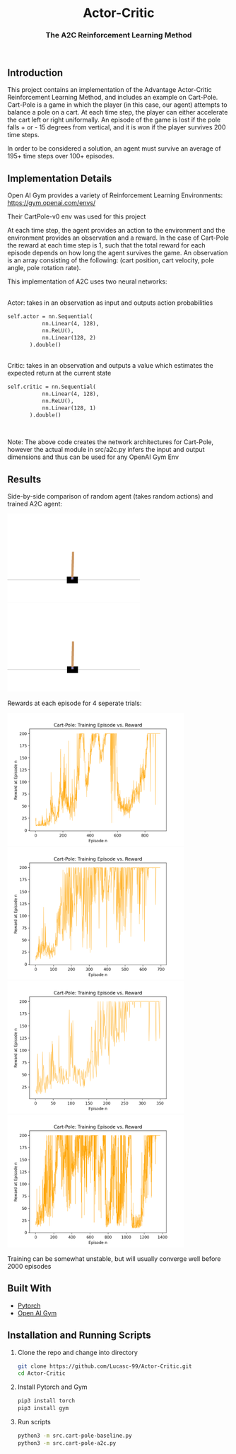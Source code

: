 
<p align="center">
  <h1 align="center">Actor-Critic</h1>
  <h3 align="center">The A2C Reinforcement Learning Method</h3>
</p>
<br />



<!-- ABOUT THE PROJECT -->
## Introduction
This project contains an implementation of the Advantage Actor-Critic Reinforcement Learning Method, and includes an example on Cart-Pole.
Cart-Pole is a game in which the player (in this case, our agent) attempts to balance a pole on a cart. At each time step, the player can either accelerate the cart left or right uniformally. An episode of the game is lost if the pole falls + or - 15 degrees from vertical, and it is won if the player survives 200 time steps. 

In order to be considered a solution, an agent must survive an average of 195+ time steps over 100+ episodes.


## Implementation Details

Open AI Gym provides a variety of Reinforcement Learning Environments: https://gym.openai.com/envs/

Their CartPole-v0 env was used for this project

At each time step, the agent provides an action to the environment and the environment provides an observation and a reward. In the case of Cart-Pole the reward at each time step is 1, such that the total reward for each episode depends on how long the agent survives the game. An observation is an array consisting of the following: (cart position, cart velocity, pole angle, pole rotation rate).

This implementation of A2C uses two neural networks:

 </br>
 Actor: takes in an observation as input and outputs action probabilities
 
 ```
 self.actor = nn.Sequential(
            nn.Linear(4, 128),
            nn.ReLU(),
            nn.Linear(128, 2)
        ).double()
 ```
 </br>
 Critic: takes in an observation and outputs a value which estimates the expected return at the current state
 
 ```
 self.critic = nn.Sequential(
            nn.Linear(4, 128),
            nn.ReLU(),
            nn.Linear(128, 1)
        ).double()
 ```
 </br>
 
  Note: The above code creates the network architectures for Cart-Pole, however the actual module in src/a2c.py infers the input and output dimensions and thus can be used for any OpenAI Gym Env

<!-- Results -->
## Results

Side-by-side comparison of random agent (takes random actions) and trained A2C agent:

<p float="left">  
    <img src="https://github.com/Lucasc-99/Actor-Critic/blob/master/res/unsolved-cartpole-v0_2.gif" width="300" height="200" />
    <img src="https://github.com/Lucasc-99/Actor-Critic/blob/master/res/solved-cartpole-v0_1.gif" width="300" height="200" />
</p>


Rewards at each episode for 4 seperate trials:

<p float="left">
   <img src="https://github.com/Lucasc-99/Actor-Critic/blob/master/res/cartpoledata_1.png" width="400" height="300" />
   <img src="https://github.com/Lucasc-99/Actor-Critic/blob/master/res/cartpoledata_2.png" width="400" height="300" />
   <img src="https://github.com/Lucasc-99/Actor-Critic/blob/master/res/cartpoledata_3.png" width="400" height="300" />
  <img src="https://github.com/Lucasc-99/Actor-Critic/blob/master/res/cartpoledata_5.png" width="400" height="300" />
</p>

Training can be somewhat unstable, but will usually converge well before 2000 episodes


## Built With

* [Pytorch](https://pytorch.org/)
* [Open AI Gym](https://gym.openai.com/)


<!-- Usage -->

## Installation and Running Scripts

1. Clone the repo and change into directory
   ```sh
   git clone https://github.com/Lucasc-99/Actor-Critic.git
   cd Actor-Critic
   ```
   
2. Install Pytorch and Gym
   ```sh
   pip3 install torch
   pip3 install gym
   ```
 
3. Run scripts
   ```sh
   python3 -m src.cart-pole-baseline.py
   python3 -m src.cart-pole-a2c.py
   ```

